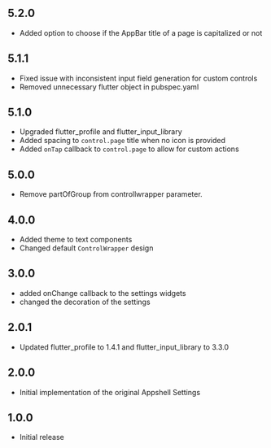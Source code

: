 ## 5.2.0

* Added option to choose if the AppBar title of a page is capitalized or not

## 5.1.1
* Fixed issue with inconsistent input field generation for custom controls
* Removed unnecessary flutter object in pubspec.yaml

## 5.1.0

* Upgraded flutter_profile and flutter_input_library
* Added spacing to `control.page` title when no icon is provided
* Added `onTap` callback to `control.page` to allow for custom actions

## 5.0.0

* Remove partOfGroup from controllwrapper parameter.

## 4.0.0

* Added theme to text components
* Changed default `ControlWrapper` design


## 3.0.0

* added onChange callback to the settings widgets
* changed the decoration of the settings

## 2.0.1

* Updated flutter_profile to 1.4.1 and flutter_input_library to 3.3.0

## 2.0.0

* Initial implementation of the original Appshell Settings

## 1.0.0

* Initial release
